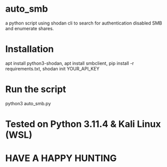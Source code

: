 # auto_smb
a python script using shodan cli to search for authentication disabled SMB and enumerate shares.

# Installation
apt install python3-shodan,
apt install smbclient,
pip install -r requirements.txt,
shodan init YOUR_API_KEY

# Run the script
python3 auto_smb.py

# Tested on Python 3.11.4 & Kali Linux (WSL)

# HAVE A HAPPY HUNTING
